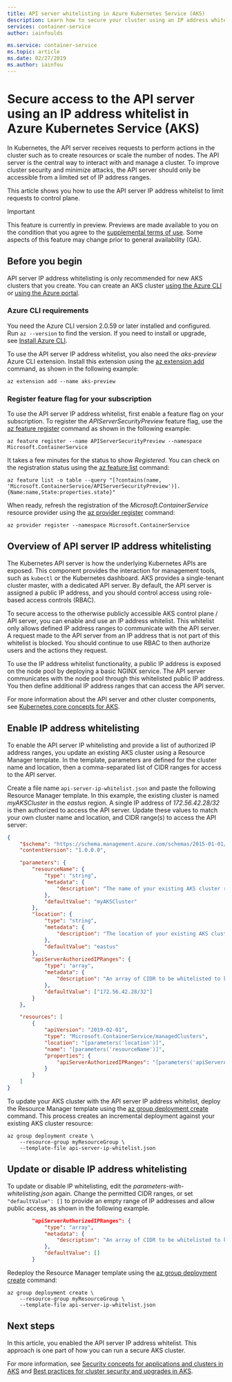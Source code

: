 ```yaml
---
title: API server whitelisting in Azure Kubernetes Service (AKS)
description: Learn how to secure your cluster using an IP address whitelist for access to the API server in Azure Kubernetes Service (AKS)
services: container-service
author: iainfoulds

ms.service: container-service
ms.topic: article
ms.date: 02/27/2019
ms.author: iainfou
---
```


# Secure access to the API server using an IP address whitelist in Azure Kubernetes Service (AKS)

In Kubernetes, the API server receives requests to perform actions in the cluster such as to create resources or scale the number of nodes. The API server is the central way to interact with and manage a cluster. To improve cluster security and minimize attacks, the API server should only be accessible from a limited set of IP address ranges.

This article shows you how to use the API server IP address whitelist to limit requests to control plane.

> [!IMPORTANT]
> This feature is currently in preview. Previews are made available to you on the condition that you agree to the [supplemental terms of use][terms-of-use]. Some aspects of this feature may change prior to general availability (GA).

## Before you begin

API server IP address whitelisting is only recommended for new AKS clusters that you create. You can create an AKS cluster [using the Azure CLI][aks-quickstart-cli] or [using the Azure portal][aks-quickstart-portal].

### Azure CLI requirements

You need the Azure CLI version 2.0.59 or later installed and configured. Run `az --version` to find the version. If you need to install or upgrade, see [Install Azure CLI][install-azure-cli].

To use the API server IP address whitelist, you also need the *aks-preview* Azure CLI extension. Install this extension using the [az extension add][az-extension-add] command, as shown in the following example:

```azurecli-interactive
az extension add --name aks-preview
```

### Register feature flag for your subscription

To use the API server IP address whitelist, first enable a feature flag on your subscription. To register the *APIServerSecurityPreview* feature flag, use the [az feature register][az-feature-register] command as shown in the following example:

```azurecli-interactive
az feature register --name APIServerSecurityPreview --namespace Microsoft.ContainerService
```

It takes a few minutes for the status to show *Registered*. You can check on the registration status using the [az feature list][az-feature-list] command:

```azurecli-interactive
az feature list -o table --query "[?contains(name, 'Microsoft.ContainerService/APIServerSecurityPreview')].{Name:name,State:properties.state}"
```

When ready, refresh the registration of the *Microsoft.ContainerService* resource provider using the [az provider register][az-provider-register] command:

```azurecli-interactive
az provider register --namespace Microsoft.ContainerService
```

## Overview of API server IP address whitelisting

The Kubernetes API server is how the underlying Kubernetes APIs are exposed. This component provides the interaction for management tools, such as `kubectl` or the Kubernetes dashboard. AKS provides a single-tenant cluster master, with a dedicated API server. By default, the API server is assigned a public IP address, and you should control access using role-based access controls (RBAC).

To secure access to the otherwise publicly accessible AKS control plane / API server, you can enable and use an IP address whitelist. This whitelist only allows defined IP address ranges to communicate with the API server. A request made to the API server from an IP address that is not part of this whitelist is blocked. You should continue to use RBAC to then authorize users and the actions they request.

To use the IP address whitelist functionality, a public IP address is exposed on the node pool by deploying a basic NGINX service. The API server communicates with the node pool through this whitelisted public IP address. You then define additional IP address ranges that can access the API server.

For more information about the API server and other cluster components, see [Kubernetes core concepts for AKS][concepts-clusters-workloads].

## Enable IP address whitelisting

To enable the API server IP whitelisting and provide a list of authorized IP address ranges, you update an existing AKS cluster using a Resource Manager template. In the template, parameters are defined for the cluster name and location, then a comma-separated list of CIDR ranges for access to the API server.

Create a file name `api-server-ip-whitelist.json` and paste the following Resource Manager template. In this example, the existing cluster is named *myAKSCluster* in the *eastus* region. A single IP address of *172.56.42.28/32* is then authorized to access the API server. Update these values to match your own cluster name and location, and CIDR range(s) to access the API server:

```json
{
    "$schema": "https://schema.management.azure.com/schemas/2015-01-01/deploymentTemplate.json#",
    "contentVersion": "1.0.0.0",

    "parameters": {
        "resourceName": {
            "type": "string",
            "metadata": {
                "description": "The name of your existing AKS cluster resource."
            },
            "defaultValue": "myAKSCluster"
        },
        "location": {
            "type": "string",
            "metadata": {
                "description": "The location of your existing AKS cluster resource."
            },
            "defaultValue": "eastus"
        },
        "apiServerAuthorizedIPRanges": {
            "type": "array",
            "metadata": {
                "description": "An array of CIDR to be whitelisted to kube-apiserver"
            },
            "defaultValue": ["172.56.42.28/32"]
        }
    },

    "resources": [
        {
            "apiVersion": "2019-02-01",
            "type": "Microsoft.ContainerService/managedClusters",
            "location": "[parameters('location')]",
            "name": "[parameters('resourceName')]",
            "properties": {
                "apiServerAuthorizedIPRanges": "[parameters('apiServerAuthorizedIPRanges')]"
            }
        }
    ]
}
```

To update your AKS cluster with the API server IP address whitelist, deploy the Resource Manager template using the [az group deployment create][az-group-deployment-create] command. This process creates an incremental deployment against your existing AKS cluster resource:

```azurecli-interactive
az group deployment create \
    --resource-group myResourceGroup \
    --template-file api-server-ip-whitelist.json
```

<!--

** THESE ARE THE PROPOSED CLI COMMANDS. THESE WILL REPLACE THE TEMPLATE-DRIVEN APPROACH **

To enable the API server IP address whitelist, you use [az aks update][az-aks-update] command and specify the *--api-server-authorized-ip-ranges* to allow. These IP address ranges are usually address ranges used by your on-premises networks.

The following example enables the API server IP address whitelist on the cluster named *myAKSCluster* in the resource group named *myResourceGroup*. The IP address ranges to add to the whitelist are *172.0.0.10/16* and *168.10.0.10/18*:

```azurecli-interactive
az aks update \
    --resource-group myResourceGroup \
    --name myAKSCluster \
    --api-server-authorized-ip-ranges 172.0.0.10/16,168.10.0.10/18
```

-->

## Update or disable IP address whitelisting

To update or disable IP whitelisting, edit the *parameters-with-whitelisting.json* again. Change the permitted CIDR ranges, or set `"defaultValue": []` to provide an empty range of IP addresses and allow public access, as shown in the following example.

```json
        "apiServerAuthorizedIPRanges": {
            "type": "array",
            "metadata": {
                "description": "An array of CIDR to be whitelisted to kube-apiserver"
            },
            "defaultValue": []
        }
```

Redeploy the Resource Manager template using the [az group deployment create][az-group-deployment-create] command:

```azurecli-interactive
az group deployment create \
    --resource-group myResourceGroup \
    --template-file api-server-ip-whitelist.json
```

<!--

** THESE ARE THE PROPOSED CLI COMMANDS. THESE WILL REPLACE THE TEMPLATE-DRIVEN APPROACH **

To disable the API server IP address whitelist, you again use [az aks update][az-aks-update] command and specify an empty *--api-server-authorized-ip-ranges* as shown in the following example:

```azurecli-interactive
az aks update \
    --resource-group myResourceGroup \
    --name myAKSCluster \
    --api-server-authorized-ip-ranges ""
```

-->

## Next steps

In this article, you enabled the API server IP address whitelist. This approach is one part of how you can run a secure AKS cluster.

For more information, see [Security concepts for applications and clusters in AKS][concepts-security] and [Best practices for cluster security and upgrades in AKS][operator-best-practices-cluster-security].

<!-- LINKS - external -->
[terms-of-use]: https://azure.microsoft.com/support/legal/preview-supplemental-terms/

<!-- LINKS - internal -->
[aks-quickstart-cli]: kubernetes-walkthrough.md
[aks-quickstart-portal]: kubernetes-walkthrough-portal.md
[install-azure-cli]: /cli/azure/install-azure-cli
[az-extension-add]: /cli/azure/extension#az-extension-add
[az-feature-register]: /cli/azure/feature#az-feature-register
[az-feature-list]: /cli/azure/feature#az-feature-list
[az-provider-register]: /cli/azure/provider#az-provider-register
[az-aks-update]: /cli/azure/ext/aks-preview/aks#ext-aks-preview-az-aks-update
[concepts-clusters-workloads]: concepts-clusters-workloads.md
[concepts-security]: concepts-security.md
[operator-best-practices-cluster-security]: operator-best-practices-cluster-security.md
[create-aks-sp]: kubernetes-service-principal.md#manually-create-a-service-principal
[az-group-deployment-create]: /cli/azure/group/deployment#az-group-deployment-create